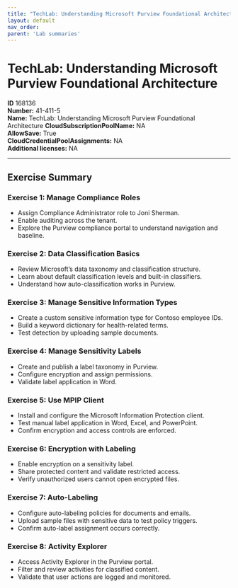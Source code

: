 ```yaml
---
title: "TechLab: Understanding Microsoft Purview Foundational Architecture"
layout: default
nav_order:
parent: 'Lab summaries'
---
```


# TechLab: Understanding Microsoft Purview Foundational Architecture

**ID** 168136  
**Number:** 41-411-5  
**Name:** TechLab: Understanding Microsoft Purview Foundational Architecture
**CloudSubscriptionPoolName:** NA  
**AllowSave:** True  
**CloudCredentialPoolAssignments:** NA  
**Additional licenses:** NA  

---

## Exercise Summary

### Exercise 1: Manage Compliance Roles
- Assign Compliance Administrator role to Joni Sherman.  
- Enable auditing across the tenant.  
- Explore the Purview compliance portal to understand navigation and baseline.  

### Exercise 2: Data Classification Basics
- Review Microsoft’s data taxonomy and classification structure.  
- Learn about default classification levels and built-in classifiers.  
- Understand how auto-classification works in Purview.  

### Exercise 3: Manage Sensitive Information Types
- Create a custom sensitive information type for Contoso employee IDs.  
- Build a keyword dictionary for health-related terms.  
- Test detection by uploading sample documents.  

### Exercise 4: Manage Sensitivity Labels
- Create and publish a label taxonomy in Purview.  
- Configure encryption and assign permissions.  
- Validate label application in Word.  

### Exercise 5: Use MPIP Client
- Install and configure the Microsoft Information Protection client.  
- Test manual label application in Word, Excel, and PowerPoint.  
- Confirm encryption and access controls are enforced.  

### Exercise 6: Encryption with Labeling
- Enable encryption on a sensitivity label.  
- Share protected content and validate restricted access.  
- Verify unauthorized users cannot open encrypted files.  

### Exercise 7: Auto-Labeling
- Configure auto-labeling policies for documents and emails.  
- Upload sample files with sensitive data to test policy triggers.  
- Confirm auto-label assignment occurs correctly.  

### Exercise 8: Activity Explorer
- Access Activity Explorer in the Purview portal.  
- Filter and review activities for classified content.  
- Validate that user actions are logged and monitored.  
